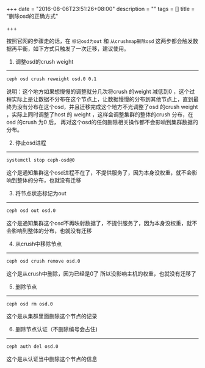 +++
date = "2016-08-06T23:51:26+08:00"
description = ""
tags = []
title = "删除osd的正确方式"

+++

按照官网的步骤走的话，在 `标记osd为out` 和 `从crushmap删除osd` 这两步都会触发数据再平衡，如下方式只触发了一次迁移，建议使用。

1. 调整osd的crush weight
-----------------------
```sh
ceph osd crush reweight osd.0 0.1
```
说明：这个地方如果想慢慢的调整就分几次将crush 的weight 减低到0 ，这个过程实际上是让数据不分布在这个节点上，让数据慢慢的分布到其他节点上，直到最终为没有分布在这个osd，并且迁移完成这个地方不光调整了osd 的crush weight ，实际上同时调整了host 的 weight ，这样会调整集群的整体的crush 分布，在osd 的crush 为0 后， 再对这个osd的任何删除相关操作都不会影响到集群数据的分布。

2. 停止osd进程
-------------
```sh
systemctl stop ceph-osd@0
```
这个是通知集群这个osd进程不在了，不提供服务了，因为本身没权重，就不会影响到整体的分布，也就没有迁移

3. 将节点状态标记为out
----------------------
```sh
ceph osd out osd.0
```
这个是通知集群这个osd不再映射数据了，不提供服务了，因为本身没权重，就不会影响到整体的分布，也就没有迁移

4. 从crush中移除节点
-------------------
```sh
ceph osd crush remove osd.0
```
这个是从crush中删除，因为已经是0了 所以没影响主机的权重，也就没有迁移了

5. 删除节点
----------
```sh
ceph osd rm osd.0
```
这个是从集群里面删除这个节点的记录

6. 删除节点认证（不删除编号会占住)
---------------------------------
```sh
ceph auth del osd.0
```
这个是从认证当中删除这个节点的信息

